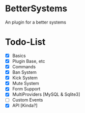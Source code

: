 # BetterSystems
An plugin for a better systems
# Todo-List
- [X] Basics
- [X] Plugin Base, etc
- [X] Commands
- [X] Ban System
- [X] Kick System
- [X] Mute System   
- [X] Form Support
- [X] MultiProviders [MySQL & Sqlite3]
- [ ] Custom Events
- [X] API [Kinda?]
